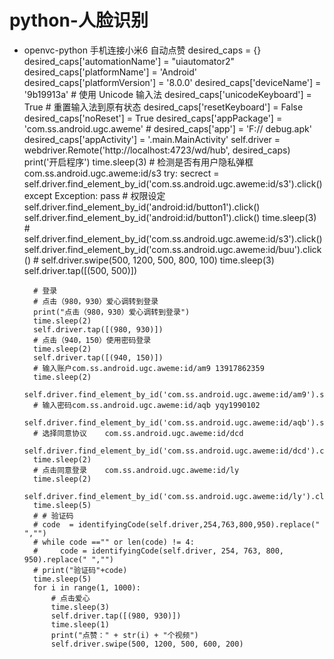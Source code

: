 # python-人脸识别
- openvc-python
手机连接小米6 自动点赞
desired_caps = {}
        desired_caps['automationName'] = "uiautomator2"
        desired_caps['platformName'] = 'Android'
        desired_caps['platformVersion'] = '8.0.0'
        desired_caps['deviceName'] = '9b19913a'
        # 使用 Unicode 输入法
        desired_caps['unicodeKeyboard'] = True
        # 重置输入法到原有状态
        desired_caps['resetKeyboard'] = False
        desired_caps['noReset'] = True
        desired_caps['appPackage'] = 'com.ss.android.ugc.aweme'
        # desired_caps['app'] = 'F:// debug.apk'
        desired_caps['appActivity'] = '.main.MainActivity'
        self.driver = webdriver.Remote('http://localhost:4723/wd/hub', desired_caps)
print('开启程序')
        time.sleep(3)
        # 检测是否有用户隐私弹框com.ss.android.ugc.aweme:id/s3
        try:
            secrect = self.driver.find_element_by_id('com.ss.android.ugc.aweme:id/s3').click()
        except Exception:
            pass
        # 权限设定
        self.driver.find_element_by_id('android:id/button1').click()
        self.driver.find_element_by_id('android:id/button1').click()
        time.sleep(3)
        # self.driver.find_element_by_id('com.ss.android.ugc.aweme:id/s3').click()
        self.driver.find_element_by_id('com.ss.android.ugc.aweme:id/buu').click()
        # self.driver.swipe(500, 1200, 500, 800, 100)
        time.sleep(3)
        self.driver.tap([(500, 500)])

        # 登录
        # 点击（980，930）爱心调转到登录
        print("点击（980，930）爱心调转到登录")
        time.sleep(2)
        self.driver.tap([(980, 930)])
        # 点击（940，150）使用密码登录
        time.sleep(2)
        self.driver.tap([(940, 150)])
        # 输入账户com.ss.android.ugc.aweme:id/am9 13917862359
        time.sleep(2)
        self.driver.find_element_by_id('com.ss.android.ugc.aweme:id/am9').send_keys("13917862359")
        # 输入密码com.ss.android.ugc.aweme:id/aqb yqy1990102
        self.driver.find_element_by_id('com.ss.android.ugc.aweme:id/aqb').send_keys("yqy1990102")
        # 选择同意协议	com.ss.android.ugc.aweme:id/dcd
        self.driver.find_element_by_id('com.ss.android.ugc.aweme:id/dcd').click()
        time.sleep(2)
        # 点击同意登录	com.ss.android.ugc.aweme:id/ly
        time.sleep(2)
        self.driver.find_element_by_id('com.ss.android.ugc.aweme:id/ly').click()
        time.sleep(5)
        # # 验证码
        # code  = identifyingCode(self.driver,254,763,800,950).replace(" ","")
        # while code =="" or len(code) != 4:
        #     code = identifyingCode(self.driver, 254, 763, 800, 950).replace(" ","")
        # print("验证码"+code)
        time.sleep(5)
        for i in range(1, 1000):
            # 点击爱心
            time.sleep(3)
            self.driver.tap([(980, 930)])
            time.sleep(1)
            print("点赞：" + str(i) + "个视频")
            self.driver.swipe(500, 1200, 500, 600, 200)
